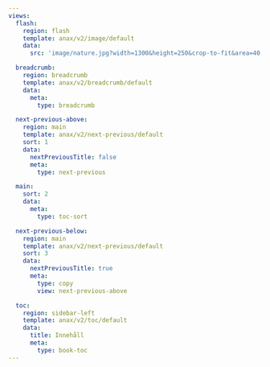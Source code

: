 ```yaml
---
views:
  flash:
    region: flash
    template: anax/v2/image/default
    data:
      src: 'image/nature.jpg?width=1300&height=250&crop-to-fit&area=40,0,10,0'

  breadcrumb:
    region: breadcrumb
    template: anax/v2/breadcrumb/default
    data:
      meta:
        type: breadcrumb

  next-previous-above:
    region: main
    template: anax/v2/next-previous/default
    sort: 1
    data:
      nextPreviousTitle: false
      meta:
        type: next-previous

  main:
    sort: 2
    data:
      meta:
        type: toc-sort

  next-previous-below:
    region: main
    template: anax/v2/next-previous/default
    sort: 3
    data:
      nextPreviousTitle: true
      meta:
        type: copy
        view: next-previous-above

  toc:
    region: sidebar-left
    template: anax/v2/toc/default
    data:
      title: Innehåll
      meta:
        type: book-toc
---
```

